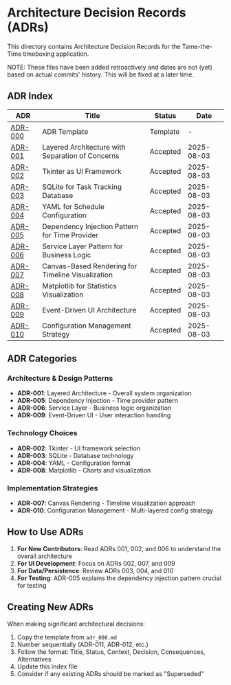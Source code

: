 # Architecture Decision Records (ADRs)

This directory contains Architecture Decision Records for the Tame-the-Time timeboxing application.

NOTE: These files have been added retroactively and dates are not (yet) based on actual commits' history.
This will be fixed at a later time.

## ADR Index

| ADR | Title | Status | Date |
|-----|-------|--------|------|
| [ADR-000](adr_000.md) | ADR Template | Template | - |
| [ADR-001](adr_001_layered_architecture.md) | Layered Architecture with Separation of Concerns | Accepted | 2025-08-03 |
| [ADR-002](adr_002_tkinter_ui_framework.md) | Tkinter as UI Framework | Accepted | 2025-08-03 |
| [ADR-003](adr_003_sqlite_task_tracking.md) | SQLite for Task Tracking Database | Accepted | 2025-08-03 |
| [ADR-004](adr_004_yaml_configuration.md) | YAML for Schedule Configuration | Accepted | 2025-08-03 |
| [ADR-005](adr_005_dependency_injection_pattern.md) | Dependency Injection Pattern for Time Provider | Accepted | 2025-08-03 |
| [ADR-006](adr_006_service_layer_pattern.md) | Service Layer Pattern for Business Logic | Accepted | 2025-08-03 |
| [ADR-007](adr_007_canvas_based_rendering.md) | Canvas-Based Rendering for Timeline Visualization | Accepted | 2025-08-03 |
| [ADR-008](adr_008_matplotlib_statistics.md) | Matplotlib for Statistics Visualization | Accepted | 2025-08-03 |
| [ADR-009](adr_009_event_driven_ui.md) | Event-Driven UI Architecture | Accepted | 2025-08-03 |
| [ADR-010](adr_010_configuration_management.md) | Configuration Management Strategy | Accepted | 2025-08-03 |

## ADR Categories

### Architecture & Design Patterns
- **ADR-001**: Layered Architecture - Overall system organization
- **ADR-005**: Dependency Injection - Time provider pattern
- **ADR-006**: Service Layer - Business logic organization
- **ADR-009**: Event-Driven UI - User interaction handling

### Technology Choices
- **ADR-002**: Tkinter - UI framework selection
- **ADR-003**: SQLite - Database technology
- **ADR-004**: YAML - Configuration format
- **ADR-008**: Matplotlib - Charts and visualization

### Implementation Strategies
- **ADR-007**: Canvas Rendering - Timeline visualization approach
- **ADR-010**: Configuration Management - Multi-layered config strategy

## How to Use ADRs

1. **For New Contributors**: Read ADRs 001, 002, and 006 to understand the overall architecture
2. **For UI Development**: Focus on ADRs 002, 007, and 009
3. **For Data/Persistence**: Review ADRs 003, 004, and 010
4. **For Testing**: ADR-005 explains the dependency injection pattern crucial for testing

## Creating New ADRs

When making significant architectural decisions:

1. Copy the template from `adr_000.md`
2. Number sequentially (ADR-011, ADR-012, etc.)
3. Follow the format: Title, Status, Context, Decision, Consequences, Alternatives
4. Update this index file
5. Consider if any existing ADRs should be marked as "Superseded"
